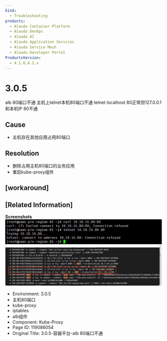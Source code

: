 ```yaml
---
kind:
  - Troubleshooting
products:
  - Alauda Container Platform
  - Alauda DevOps
  - Alauda AI
  - Alauda Application Services
  - Alauda Service Mesh
  - Alauda Developer Portal
ProductsVersion:
  - 4.1.0,4.2.x
---
```

<!-- A type of document that involves encountering a fault, diagnosing it, performing root cause analysis, and providing solutions. -->

# 3.0.5

alb 80端口不通 主机上telnet本机80端口不通 telnet localhost 80正常但127.0.0.1和本机IP 80不通

## Cause
- 主机存在其他应用占用80端口

## Resolution
- 删除占用主机80端口的业务应用
- 重启kube-proxy组件

## [workaround]

## [Related Information]
**Screenshots**
**![image_1655801337918_7kvu8.png](assets/3-0-5-rong-qi-ping-tai-alb-80duan-kou-bu-tong/image_1655801337918_7kvu8.png)**
![](assets/3-0-5-rong-qi-ping-tai-alb-80duan-kou-bu-tong/image2022-6-30_15-15-40.png)
- Environment: 3.0.5
- 主机80端口
- kube-proxy
- iptables
- alb组件
- Component: Kube-Proxy
- Page ID: 119086054
- Original Title: 3.0.5-容器平台-alb 80端口不通
